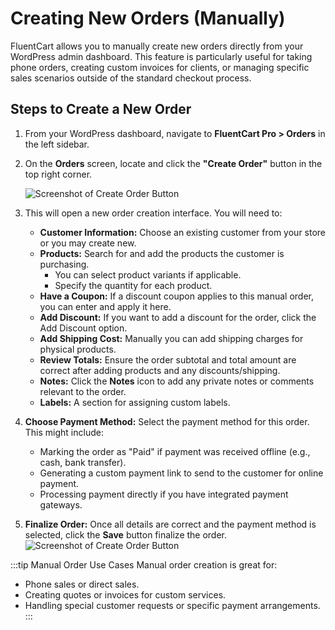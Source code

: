  # Creating New Orders (Manually)

FluentCart allows you to manually create new orders directly from your WordPress admin dashboard. This feature is particularly useful for taking phone orders, creating custom invoices for clients, or managing specific sales scenarios outside of the standard checkout process.

## Steps to Create a New Order

1.  From your WordPress dashboard, navigate to **FluentCart Pro > Orders** in the left sidebar.
2.  On the **Orders** screen, locate and click the **"Create Order"** button in the top right corner.


    ![Screenshot of Create Order Button](/images/store-management/creating-new-orders/create-order-button.webp) 


3.  This will open a new order creation interface. You will need to:
    * **Customer Information:** Choose an existing customer from your store or you may create new.
    * **Products:** Search for and add the products the customer is purchasing.
        * You can select product variants if applicable.
        * Specify the quantity for each product.
    * **Have a Coupon:** If a discount coupon applies to this manual order, you can enter and apply it here.
    * **Add Discount:** If you want to add a discount for the order, click the Add Discount option.
    * **Add Shipping Cost:** Manually you can add shipping charges for physical products.
    * **Review Totals:** Ensure the order subtotal and total amount are correct after adding products and any discounts/shipping.
    * **Notes:** Click the **Notes** icon to add any private notes or comments relevant to the order.
    * **Labels:**  A section for assigning custom labels.

4.  **Choose Payment Method:** Select the payment method for this order. This might include:
    * Marking the order as "Paid" if payment was received offline (e.g., cash, bank transfer).
    * Generating a custom payment link to send to the customer for online payment.
    * Processing payment directly if you have integrated payment gateways.

5.  **Finalize Order:** Once all details are correct and the payment method is selected, click the **Save** button finalize the order.
![Screenshot of Create Order Button](/images/store-management/creating-new-orders/create-order-button2.webp) 

:::tip Manual Order Use Cases
Manual order creation is great for:
* Phone sales or direct sales.
* Creating quotes or invoices for custom services.
* Handling special customer requests or specific payment arrangements.
:::

